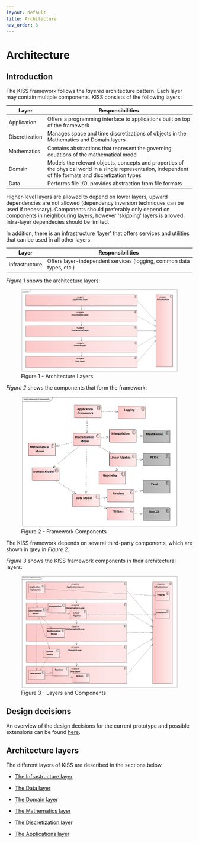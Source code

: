 ```yaml
---
layout: default
title: Architecture
nav_order: 3
---
```


# Architecture

## Introduction

The KISS framework follows the *layered* architecture pattern. Each layer may contain multiple components. KISS consists of the following layers:

| Layer | Responsibilities |
|-------|------------------|
| Application | Offers a programming interface to applications built on top of the framework |
| Discretization | Manages space and time discretizations of objects in the Mathematics and Domain layers |
| Mathematics | Contains abstractions that represent the governing equations of the mathematical model |
| Domain | Models the relevant objects, concepts and properties of the physical world in a single representation, independent of file formats and discretization types |
| Data | Performs file I/O, provides abstraction from file formats |

Higher-level layers are allowed to depend on lower layers, upward dependencies are not allowed (dependency inversion techniques can be used if necessary). Components should preferably only depend on components in neighbouring layers, however 'skipping' layers is allowed. Intra-layer dependecies should be limited.

In addition, there is an infrastructure 'layer' that offers services and utilities that can be used in all other layers.

| Layer | Responsibilities |
|-------|------------------|
| Infrastructure | Offers layer-independent services (logging, common data types, etc.) |

*Figure 1* shows the architecture layers:

<figure>
  <img src="images/architecture_layers.png" alt="Component View">
  <figcaption>Figure 1 - Architecture Layers</figcaption>
</figure>

*Figure 2* shows the components that form the framework:

<figure>
  <img src="images/framework_components.png" alt="Component View">
  <figcaption>Figure 2 - Framework Components</figcaption>
</figure>

The KISS framework depends on several third-party components, which are shown in grey in *Figure 2*.

*Figure 3* shows the KISS framework components in their architectural layers:

<figure>
  <img src="images/layers_with_components.png" alt="Component View">
  <figcaption>Figure 3 - Layers and Components</figcaption>
</figure>


## Design decisions

An overview of the design decisions for the current prototype and possible extensions can be found [here](design_decisions.md).

## Architecture layers

The different layers of KISS are described in the sections below.

- [The Infrastructure layer](../Framework/Infrastructure/readme.md)

- [The Data layer](../Framework/Data/readme.md)

- [The Domain layer](../Framework/Domain/readme.md)

- [The Mathematics layer](../Framework/Math/readme.md)

- [The Discretization layer](../Framework/Discretization/readme.md)

- [The Applications layer](../Applications/readme.md)

